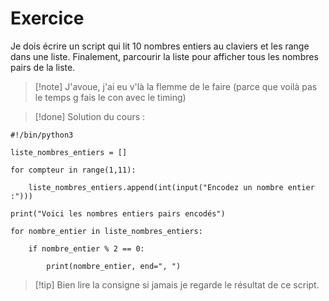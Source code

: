 # Exercice

Je dois écrire un script qui lit 10 nombres entiers au claviers et les range dans une liste.
Finalement, parcourir la liste pour afficher tous les nombres pairs de la liste.

>[!note] J'avoue, j'ai eu v'là la flemme de le faire (parce que voilà pas le temps g fais le con avec le timing)

>[!done] Solution du cours :
``` 
#!/bin/python3

liste_nombres_entiers = []

for compteur in range(1,11):

    liste_nombres_entiers.append(int(input("Encodez un nombre entier :")))

print("Voici les nombres entiers pairs encodés")

for nombre_entier in liste_nombres_entiers:

    if nombre_entier % 2 == 0:

        print(nombre_entier, end=", ")
```

>[!tip] Bien lire la consigne si jamais je regarde le résultat de ce script.

